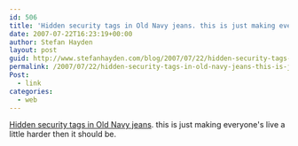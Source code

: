 ```yaml
---
id: 506
title: 'Hidden security tags in Old Navy jeans. this is just making everyone&#8217;s live a little harder then it should be.'
date: 2007-07-22T16:23:19+00:00
author: Stefan Hayden
layout: post
guid: http://www.stefanhayden.com/blog/2007/07/22/hidden-security-tags-in-old-navy-jeans-this-is-just-making-everyones-live-a-little-harder-then-it-should-be/
permalink: /2007/07/22/hidden-security-tags-in-old-navy-jeans-this-is-just-making-everyones-live-a-little-harder-then-it-should-be/
Post:
  - link
categories:
  - web
---
```

<p><a href="http://www.wolfstad.com/2006/01/hidden-security-tags-in-old-navy-jeans/">Hidden security tags in Old Navy jeans</a>. this is just making everyone's live a little harder then it should be.
</p>
